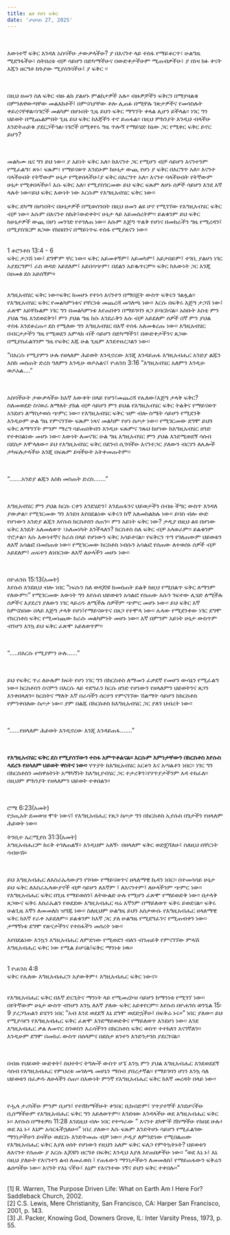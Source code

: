 ```yaml
---
title: ልዩ የሆነ ፍቅር
date: 'ታህሳስ 27, 2025'
---
```


<script>
  import {theme1} from '../../../../store/themes/theme1.svelte';
  import ArticleHero from '../../../../components/article_components/article_hero.svelte';
  import ArticleHeader from '../../../../components/article_components/article_header.svelte';
</script>

<ArticleHero 
  title={title} 
  date={date}
  subtopic={theme1.subtopics[0]} 
/>

<br/>

እውነተኛ ፍቅር እንዳለ አስባችሁ ታውቃላችሁ? ያ በእናንተ ላይ ተስፋ የማይቆርጥ፣ ሁልግዜ ሚደግፋችሁ፣ ስትበረቱ ብቻ ሳይሆን በድካማችሁና በውድቀታችሁም ሚጠብቃችሁ፣ ያ በነዛ ክፉ ቀናት እጁን ዘርግቶ ከጉያው ሚያስገባችሁ፤ ያ ፍቅር ፡፡

<br/>

በዚህ ዘመን ስለ ፍቅር ብዙ ልክ ያልሆኑ ምልከታዎች አሉ፡፡ ብዙዎቻችን ፍቅርን በማያዛልቁ በምንለዋውጣቸው መልእክቶች፤ በምናሳያቸው ቶሎ ሊጠፉ በሚቸሉ ገጽታዎችና የመሳስሉት ቀይረናቸዋል፡፡ነገሮች መልካም በሆኑበት ጊዜ ይህን ፍቅር ማግኘት ቀላል ሊሆን ይችላል፡፡ ነገር ግን ህይወት በሚጨልምበት ጊዜ ይህ ፍቅር ከእጃችን ተኖ ይጠፋል፡፡ በዚህ ምክንያት እንዲህ ብላችሁ እንድትጠይቁ ያደርጋችኅል፦ነገሮች በሚቀየሩ ግዜ ጥሎኝ የማይሄድ ከኔው ጋር የሚቀር ፍቅር ይኖር ይሆን?

<br/>

መልካሙ ዜና ግን ይህ ነው፡፡ ያ አይነት ፍቅር አለ፡፡ ከእናንተ ጋር የሚሆን ብቻ ሳይሆን እናንተንም የሚፈልግ፣ ጽኑ፣ ፍጹም፣ የማይናወጥ እንደሁም ከሁኔታ ውጪ የሆነ ያ ፍቅር በእርግጥ አለ፡፡ እናንተ ባላችሁበት የትኛውም ሁኔታ የሚቀበላችሁ፤ያ ፍቅር በእርግጥ አለ፡፡ እናንተ ባላችሁበት የትኛውም ሁኔታ የሚቀበላችሁ፤ እሱ ፍቅር አለ፡፡ የሚያስገርመው ይህ ፍቅር ፍጹም ለሆኑ ሰዎች ሳይሆን እንደ እኛ ላሉት ነው፡፡ይህ ፍቅር እውነት ነው እርሱም የእግዚአብሄር ፍቅር ነው፡፡

<ArticleHeader content="ዘላለማዊ፤የማይለውጥና ከሁኔታዎች ውጪ የሆነው የእግዚአብሄር ፍቅር!" />

ፍቅር ደካማ በሆነበትና በሁኔታዎች በሚወሰንበት በዚህ ዘመን ልዩ ሆኖ የሚገኘው የእግዚአብሄር ፍቅር ብቻ ነው፡፡ እሱም በእናንተ ስኬት፤ውድቀትና ሁኔታ ላይ አይመሰረትም፡፡ ይልቁንም ይህ ፍቅር ከሁኔታዎች ውጪ በሆነ መንገድ የተገለጠ ነው፡፡ እሱም እጅግ ጥልቅ የሆነና በመከራችን ግዜ የሚረዳን፤ በሚያስገርም ጸጋው የከበበንና በማይነጥፍ ተስፋ የሚያጸናን ነው፡፡

<br/>
1 ቆሮንቶስ 13:4 - 6 <br/>
ፍቅር ታጋሽ ነው፤ ደግሞም ቸር ነው። ፍቅር አይመቀኝም፤ አይመካም፤ አይታበይም፤ ተገቢ ያልሆነ ነገር አያደርግም፤ ራስ ወዳድ አይደለም፤ አይበሳጭም፣ በደልን አይቈጥርም። ፍቅር ከእውነት ጋር እንጂ በዐመፅ ደስ አይሰኝም።
<br/>

<br/>

እግዚአብሄር ፍቅር ነው፡፡ፍቅር ከመሆኑ የተነሳ እናንተን በማበጀት ውስጥ ፍቅሩን ገልጿል፡፡ የእግዚአብሄር ፍቅር የመልካምነቱና የቸርነቱ መጨረሻ መገለጫ ነው፡፡ እርሱ በፍቅሩ እጅግ ታጋሽ ነው፤ ፈጽሞ አይቸኩልም ነገር ግን በመልካምነቱ እየጠበቀን በማይገባን ጸጋ ይባርከናል፡፡ አስቡት እስቲ ምን ያህል ግዜ እንደወደቅን፤ ምን ያህል ግዜ ከሱ እንደራቅን እሱ ብቻ አይደለም ሰዎች በኛ ምን ያህል ተስፋ እንደቆረጡ፡፡ ደስ የሚለው ግን እግዚአብሄር በእኛ ተስፋ አለመቁረጡ ነው፡፡ እግዚአብሄር በብርታታችን ግዜ የሚወደን አምላክ ብች ሳይሆን በድካማችን፤ በውድቀታችንና ጸጋው በሚያስፈልገንም ግዜ የፍቅር እጁ ሁል ጊዜም እንደተዘረጋልን ነው፡፡

<ArticleHeader content="ታላቅ ፍቅር" />

“በእርሱ የሚያምን ሁሉ የዘላለም ሕይወት እንዲኖረው እንጂ እንዳይጠፋ እግዚአብሔር አንድያ ልጁን እስከ መስጠት ድረስ ዓለምን እንዲሁ ወዶአልና፤
ዮሐንስ 3:16
“እግዚአብሄር አለምን እንዲሁ ወዶአል....”

<br/>

አስባችሁት ታውቃላችሁ ከእኛ እውቀት በላይ የሆን፤መጨረሻ የሌለው፤እጅግ ታላቅ ፍቅር? ስለመወደድ ስናወራ ለማለት ያክል ብቻ ሳይሆን ምን ይህል የእግዚአብሄር ፍቅር ትልቅና የማይናወጥ አንደሆነ ለማስታወስ ጭምር ነው፡፡ የእግዚአብሄር ፍቅር ዝም ብሎ ስሜት ሳይሆን የሚደንቅ እንዲሁም ሁል ግዜ የምናገኘው ፍጹም ነጻና መልካም የሆነ ስጦታ ነው፡፡ የሚገርመው ደግሞ ይህን ፍቅር ለማግኘት ምንም ማረግ ሳይጠበቅብን እንዲሁ ፍጹምና ንጹህ ከሆነው ከእግዚአብሄር ዘንድ የተቀበልነው መሆኑ ነው፡፡ እውነት ለመናገር ሁል ግዜ እግዚአብሄር ምን ያህል እንደሚወደኝ ሳስብ በደስታ እሞላለው፡፡ ይህ የእግዚአብሄር ፍቅር በደንብ ሲገባችሁ እናንተጋር ያለውን ብርሃን ለሌሎች ታካፍሉታላችሁ እንጂ በፍጹም ይዛችሁት አትቀመጡትም፡፡

<br/>

“.......አንድያ ልጁን እስከ መስጠት ድረስ.......”

<br/>

እግዚአብሄር ምን ያህል ከርሱ ርቀን እንደሄድን፤ እንደጠፋንና ህይወታችን በብዙ ችግር ውስጥ እንዳለ ያውቃል፡፡ የሚገርመው ግን እንደዛ እየበደልነው ፍቅሩን ከኛ አለመከልከሉ ነው፡፡ ይባስ ብሎ ውድ የሆነውን አንድያ ልጁን እየሱስ ክርስቶስን ሰጠን፡፡ ምን አይነት ፍቅር ነው? ታዲያ በዚህ ልዩ በሆነው ፍቅር እንዴት አለመለወጥ ፣አለመነካት እንችላለን?
ክርስቶስ ስለ ፍቅር ብቻ አላወራም፡፡ ይልቁንም ኖሮታል፡፡ እሱ እውነተኛና ከራስ በላይ የሆነውን ፍቅር አሳይቶናል፡፡ የፍቅርን ጥግ የገለጠውም ህይወቱን ለእኛ አሳልፎ በመስጠቱ ነው፡፡ የሚገርመው ክርስቶስ ነብሱን አሳልፎ የሰጠው ለተወሰኑ ሰዎች ብቻ አይደለም፤ ጠፍተን ለነበርነው ለእኛ ለሁላችን መሆኑ ነው፡፡

<br/>

በዮሐንስ 15:13(አመት) <br/>
እየሱስ እንደዚህ ብሎ ነበር “ነፍሱን ስለ ወዳጆቹ ከመስጠት ይልቅ ከዚህ የሚበልጥ ፍቅር ለማንም የለውም፡፡” የሚገርመው እውነት ግን እየሱስ ህይወቱን አሳልፎ የሰጠው እሱን ገፍተው ሊሄድ ለሚችሉ ሰዎችና እያደረገ ያለውን ነገር ላይረዱ ለሚችሉ ሰዎችም ጭምር መሆኑ ኑው፡፡ ይህ ፍቅር እኛ ከምናስበው በላይ እጅግ ታላቅ የሆነ፤የማይናወጥና በጸጋ የተሞላ ነው፡፡
ሌላው የሚደንቀው ነገር ደግሞ የክርስቶስ ፍቅር የሚመነጨው ከራሱ መልካምነት መሆኑ ነው፡፡ እኛ በምንም አይነት ሁኔታ ውስጥም ብንሆን እንኳ ይህ ፍቅር ፈጽሞ አይለወጥም፡፡

<br/>

“.....በእርሱ የሚያምን ሁሉ......”

<br/>

ይህ የፍቅር ጥሪ ለሁሉም ክፍት የሆነ ነገር ግን በክርስቶስ ለማመን ፈቃደኛ የመሆን ውሳኔን የሚፈልግ ነው። ክርስቶስን ስናምን በእርሱ ላይ ተደግፈን ከርሱ ዘንድ የሆነውን የዘላለምን ህይወትንና ጸጋን እንቀበላለን፡፡ ክርስትና ማለት እኛ በራሳችን ሰርተን የምናገኘው ሽልማት ሳይሆን ከክርስቶስ የምንቀበለው ስጦታ ነው፡፡ ያም በልጁ በክርስቶስ ከእግዚአብሄር ጋር ያለን ህብረት ነው፡፡

<br/>

“......የዘላለም ሕይወት እንዲኖረው እንጂ እንዳይጠፋ.......”

<br/>

**የእግዚአብሄር ፍቅር ደስ የሚያሰኘውን ተስፋ አምጥቶልናል፡፡ እርሱም እምነታቸውን በክርስቶስ እየሱስ ላደረጉ የዘላለም ህይወት ዋስትና ነው፡፡** ሃጥያት ከእግዚአብሄር አርቆን እና አጣልቶን ነበር፡፡ ነገር ግን በክርስቶስን መስዋዕትነት አማካኝነት ከእግዚያብሄር ጋር ተታረቅን፣የሃጥያታችንም እዳ ተከፈለ፡፡ በዚህም ምክንያት የዘላለምን ህይወት ተቀበልን፡፡

<br/>

ሮሜ 6:23(አመት) <br/>
የኃጢአት ደመወዝ ሞት ነውና፤ የእግዚአብሔር የጸጋ ስጦታ ግን በክርስቶስ ኢየሱስ በጌታችን የዘላለም ሕይወት ነው።

<ArticleHeader content="ለትውልድ ሁሉ የሆነ የእግዚአብሔር ዘላለማዊ ፍቅር" />

ትንቢተ ኤርሚያስ 31:3(አመት) <br/>
እግዚአብሔርም ከሩቅ ተገለጠልኝ፥ እንዲህም አለኝ፦ በዘላለም ፍቅር ወድጄሻለሁ፤ ስለዚህ በቸርነት ሳብሁሽ።

<br/>

ይህ እግዚአብሔር ለእስራኤላውያን የገባው የማይናወጥና ዘላለማዊ ኪዳን ነበር፡፡ በተመሳሳይ ሁኔታ ይህ ፍቅር ለእስራኤላውያኖች ብቻ ሳይሆን ለእኛም ፤ ለእናንተም፤ ለሁላችንም ጭምር ነው፡፡ የእግዚአብሔር ፍቅር በጊዜ የማይወሰን፤ ለትውልድ ሁሉ የሚሆን ፈጽሞ የማይወድቅ ነው፡፡ በታላቅ ጸጋውና ፍቅሩ እስራኤልን የወደደው እግዚአብሔር ዛሬ እኛንም በማይለወጥ ፍቅሩ ይወደናል፡፡ ፍቅሩ ሁልጊዜ እኛን ለመመለስ ዝግጁ ነው፡፡ ስለዚህም ሁልግዜ ይህን አስታውሱ የእግዚአብሔር ዘላለማዊ ፍቅር ከእኛ የራቀ አይደለም፡፡ ይልቁንም ከእኛ ጋር ያለ ሁልግዜ የሚደግፈንና የሚጠብቀን ነው፡፡ ታማኝነቱ ደግሞ የጽናታችንና የተስፋችን መሰረት ነው፡፡

<ArticleHeader content="ከሁኔታ ውጪ የሆነ ዘላለማዊ ፍቅር" />

እየበደልነው እንኳን እግዚአብሔር ለምድነው የሚወደን ብለን ብንጠይቅ የምናገኘው ምላሽ እግዚአብሔር ፍቅር ነው የሚል ይሆናል፤ፍቅር ማንነቱ ነዉ።

<br/>
1 ዮሐንስ 4:8 <br/>
ፍቅር የሌለው እግዚአብሔርን አያውቅም፥ እግዚአብሔር ፍቅር ነውና።
<br/>

<br/>

የእግዚአብሔር ፍቅር በእኛ ድርጊትና ማንነት ላይ የሚመረኮዝ ሳይሆን ከማንነቱ የሚገኘ ነው፡፡ በየትኛውም ሁኔታ ውስጥ ብንሆን እንኳ ለእኛ ያለው ፍቅር አይቀየርም፡፡ እየሱስ በዮሐንስ ወንጌል 15፡9 ያረጋገጠልን ይሄንን ነበር ”አብ እንደ ወደደኝ እኔ ደግሞ ወደድኋችሁ፤ በፍቅሬ ኑሩ።” ነበር ያለው፡፡ ይህ የሚያሳየን የእግዚአብሔር ፍቅር ፈጽሞ እንደማይወድቅና የማይለወጥ እንደሆነ ነው፡፡ እንደ እግዚአብሔር ቃል ለመኖር ስንወስን እራሳችንን በክርስቶስ ፍቅር ወስጥ ተተክለን እናገኛለን፡፡ እንዲሁም ደግሞ በመከራ ውስጥ በሰላምና በደስታ ጸንተን እንድንታገስ ያደርገናል፡፡

<br/>

በብዙ የህይወት ውድቀት፤ ስህተትና ትግሎች ውስጥ ሆኜ እንኳ ምን ያህል እግዚአብሔር እንደወደደኝ ሳስብ የእግዚአብሔር የምህረቱ መገለጫ መሆኔን ማሰብ ያበረታኛል፡፡ የማይገባን ሆነን እንኳ ሳለ ህይወቱን በፈቃዱ ለሁላችን ሰጠ፡፡ በእውነት ምንኛ የእግዚአብሔር ፍቅር ከእኛ መረዳት በላይ ነው፡፡

<br/>

የሗላ ታሪካችሁ ምንም ቢሆን፤ የተሸከማችሁት ቀንበር ቢከብድም፤ ሃጥያተኞች እንደሆናችሁ ቢሰማችሁም የእግዚአብሔር ፍቅር ግን አይለወጥም፡፡ እንደዛው እንዳላችሁ ወደ እግዚአብሔር ፍቅር ኑ፡፡ እየሱስ በማቴዎስ 11:28 እንደዚህ ብሎ ነበር የተጣራው ” እናንተ ደካሞች ሸክማችሁ የከበደ ሁሉ፥ ወደ እኔ ኑ፥ እኔም አሳርፋችኋለሁ።” ነበረ ያለው፡፡ እሱ ፍጹም እንድትሆኑ ሳይሆን የሚፈልገው ማንነታችሁን ይዛችሁ ወደርሱ እንድትመጡ ብቻ ነው፡፡ ታዲያ ለምንድነው የሚበልጠው የእግዚአብሔር ፍቅር እያለ ሀሰት የሆነውን የዚህን አለም ፍቅር ፍለጋ የምትኳትኑት? ህይወቱን ለእናንተ የሰጠው ያ እርሱ እጆቹን ዘርግቶ በፍቅር እንዲህ እያለ እየጠበቃችሁ ነው፡፡ “ወደ እኔ ኑ፤ እኔ በዚህ ያለሁት የእናንተን ልብ ለመፈወስ ፤ የጠፋውን ማንነታችሁን ለመመለስ፤ የማይጠፋውን ፍቅሬን ልሰጣችሁ ነው፡፡ እናንት የእኔ ናችሁ፤ እኔም የእናንተው ነኝና ይህን ፍቅር ተቀበሉ፡፡”

<br/>

<ArticleHeader content="References" />
[1] R. Warren, The Purpose Driven Life: What on Earth Am I Here For?
Saddleback Church, 2002. <br/>
[2] C.S. Lewis, Mere Christianity, San Francisco, CA: Harper San
Francisco, 2001, p. 143. <br/>
[3] Jl. Packer, Knowing God, Downers Grove, IL: Inter Varsity Press,
1973, p. 55.
